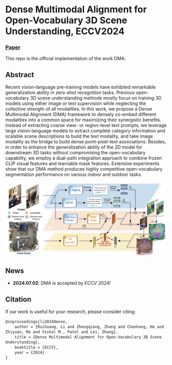 # Dense Multimodal Alignment for Open-Vocabulary 3D Scene Understanding, ECCV2024

### [Paper]() 

This repo is the official implementation of the work DMA.

## Abstract
Recent vision-language pre-training models have exhibited remarkable generalization ability in zero-shot recognition tasks. Previous open-vocabulary 3D scene understanding methods mostly focus on training 3D models using either image or text supervision while neglecting the collective strength of all modalities. In this work, we propose a Dense Multimodal Alignment (DMA) framework to densely co-embed different modalities into a common space for maximizing their synergistic benefits. Instead of extracting coarse view- or region-level text prompts, we leverage large vision-language models to extract complete category information and scalable scene descriptions to build the text modality, and take image modality as the bridge to build dense point-pixel-text associations. Besides, in order to enhance the generalization ability of the 2D model for downstream 3D tasks without compromising the open-vocabulary capability, we employ a dual-path integration approach to combine frozen CLIP visual features and learnable mask features. Extensive experiments show that our DMA method produces highly competitive open-vocabulary segmentation performance on various indoor and outdoor tasks. 

<img src="doc/framework_2.jpg" width="800px"/>

## News
- **2024.07.02**: DMA is accepted by ECCV 2024!

## Citation
If our work is useful for your research, please consider citing:

    @inproceedings{li2024dense,
        author = {Ruihuang, Li and Zhengqiang, Zhang and Chenhang, He and Zhiyuan, Ma and Vishal M., Patel and Lei, Zhang},
        title = {Dense Multimodal Alignment for Open-Vocabulary 3D Scene Understanding},
        booktitle = {ECCV},
        year = {2024}
    }
